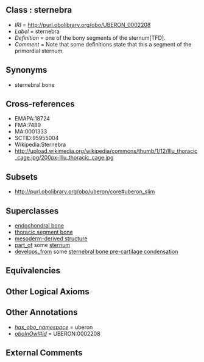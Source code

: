 
## Class : sternebra

 * *IRI* = http://purl.obolibrary.org/obo/UBERON_0002208
 * *Label* = sternebra
 * *Definition* = one of the bony segments of the sternum[TFD].
 * *Comment* = Note that some definitions state that this a segment of the primordial sternum.

## Synonyms

 * sternebral bone

## Cross-references

 * EMAPA:18724
 * FMA:7489
 * MA:0001333
 * SCTID:95955004
 * Wikipedia:Sternebra
 * http://upload.wikimedia.org/wikipedia/commons/thumb/1/12/Illu_thoracic_cage.jpg/200px-Illu_thoracic_cage.jpg

## Subsets

 * http://purl.obolibrary.org/obo/uberon/core#uberon_slim

## Superclasses

 * [endochondral bone](../../UBERON/13/UBERON_0002513.md)
 * [thoracic segment bone](../../UBERON/27/UBERON_0003827.md)
 * [mesoderm-derived structure](../../UBERON/20/UBERON_0004120.md)
 * [part_of](../../BFO/50/BFO_0000050.md) some [sternum](../../UBERON/75/UBERON_0000975.md)
 * [develops_from](../../RO/02/RO_0002202.md) some [sternebral bone pre-cartilage condensation](../../UBERON/95/UBERON_0006295.md)

## Equivalencies


## Other Logical Axioms


## Other Annotations

 * *[has_obo_namespace](../../ce/oboInOwl#hasOBONamespace.md)* = uberon
 * *[oboInOwl#id](../../id/oboInOwl#id.md)* = UBERON:0002208

## External Comments

